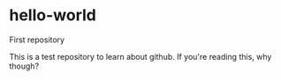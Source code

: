 # hello-world
First repository

This is a test repository to learn about github. If you're reading this, why though?
